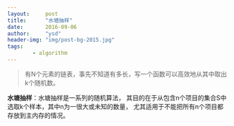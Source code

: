 ```yaml
---
layout:     post
title:      "水塘抽样"
date:       2016-09-06
author:     "ysd"
header-img: "img/post-bg-2015.jpg"
tags:      
        - algorithm
---
```


>有N个元素的链表，事先不知道有多长，写一个函数可以高效地从其中取出k个随机数。

__水塘抽样__：水塘抽样是一系列的随机算法，
其目的在于从包含n个项目的集合S中选取k个样本，其中n为一很大或未知的数量，
尤其适用于不能把所有n个项目都存放到主内存的情况。